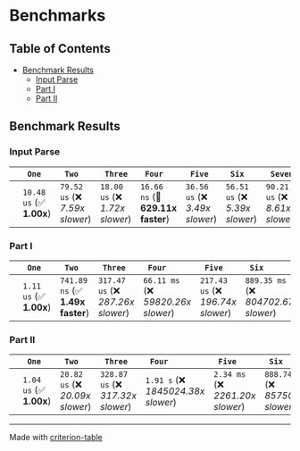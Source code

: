 # Benchmarks

## Table of Contents

- [Benchmark Results](#benchmark-results)
    - [Input Parse ](#input-parse-)
    - [Part I ](#part-i-)
    - [Part II ](#part-ii-)

## Benchmark Results

### Input Parse 

|        | ` One`                   | ` Two`                          | ` Three`                        | ` Four`                           | ` Five`                         | ` Six`                          | ` Seven`                         |
|:-------|:-------------------------|:--------------------------------|:--------------------------------|:----------------------------------|:--------------------------------|:--------------------------------|:-------------------------------- |
|        | `10.48 us` (✅ **1.00x**) | `79.52 us` (❌ *7.59x slower*)   | `18.00 us` (❌ *1.72x slower*)   | `16.66 ns` (🚀 **629.11x faster**) | `36.56 us` (❌ *3.49x slower*)   | `56.51 us` (❌ *5.39x slower*)   | `90.21 us` (❌ *8.61x slower*)    |

### Part I 

|        | ` One`                  | ` Two`                           | ` Three`                           | ` Four`                             | ` Five`                            | ` Six`                                 |
|:-------|:------------------------|:---------------------------------|:-----------------------------------|:------------------------------------|:-----------------------------------|:-------------------------------------- |
|        | `1.11 us` (✅ **1.00x**) | `741.89 ns` (✅ **1.49x faster**) | `317.47 us` (❌ *287.26x slower*)   | `66.11 ms` (❌ *59820.26x slower*)   | `217.43 us` (❌ *196.74x slower*)   | `889.35 ms` (❌ *804702.67x slower*)    |

### Part II 

|        | ` One`                  | ` Two`                           | ` Three`                           | ` Four`                             | ` Five`                           | ` Six`                                 |
|:-------|:------------------------|:---------------------------------|:-----------------------------------|:------------------------------------|:----------------------------------|:-------------------------------------- |
|        | `1.04 us` (✅ **1.00x**) | `20.82 us` (❌ *20.09x slower*)   | `328.87 us` (❌ *317.32x slower*)   | `1.91 s` (❌ *1845024.38x slower*)   | `2.34 ms` (❌ *2261.20x slower*)   | `888.74 ms` (❌ *857505.41x slower*)    |

---
Made with [criterion-table](https://github.com/nu11ptr/criterion-table)

